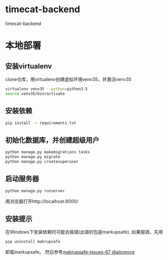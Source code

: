 # timecat-backend
timecat-backend

# 本地部署
## 安装virtualenv
clone仓库，用virtualenv创建虚拟环境venv35，并激活venv35
```bash
virtualenv venv35 --python=python3.5
source venv35/bin/activate
```
## 安装依赖
```bash
pip install -r requirements.txt
```
## 初始化数据库，并创建超级用户
```bash
python manage.py makemigrations tasks
python manage.py migrate
python manage.py createsuperuser
```
## 启动服务器
```bash
python manage.py runserver
```
用浏览器打开http://localhost:8000/

## 安装提示
在Windows下安装依赖时可能会报错(出错的包是markupsafe), 如果报错，先用
```python
pip uninstall makrupsafe
```
卸载markupsafe。
然后参考[makrupsafe-issues-67 @alorence](https://github.com/pallets/markupsafe/issues/67)
